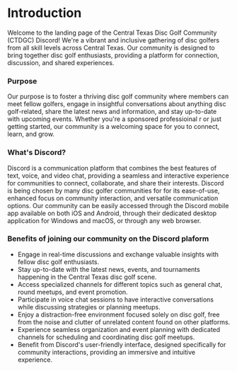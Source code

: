 # Introduction
Welcome to the landing page of the Central Texas Disc Golf Community (CTDGC) Discord! We're a vibrant and inclusive gathering of disc golfers from all skill levels across Central Texas. Our community is designed to bring together disc golf enthusiasts, providing a platform for connection, discussion, and shared experiences.

### Purpose
Our purpose is to foster a thriving disc golf community where members can meet fellow golfers, engage in insightful conversations about anything disc golf-related, share the latest news and information, and stay up-to-date with upcoming events. Whether you're a sponsored professioinal r or just getting started, our community is a welcoming space for you to connect, learn, and grow.

### What's Discord?
Discord is a communication platform that combines the best features of text, voice, and video chat, providing a seamless and interactive experience for communities to connect, collaborate, and share their interests. Discord is being chosen by many disc golfer communities for for its ease-of-use, enhanced focus on community interaction, and versatile communication options. Our community can be easily accessed through the Discord mobile app available on both iOS and Android, through their dedicated desktop application for Windows and macOS, or through any web browser.

### Benefits of joining our community on the Discord plaform

* Engage in real-time discussions and exchange valuable insights with fellow disc golf enthusiasts.
* Stay up-to-date with the latest news, events, and tournaments happening in the Central Texas disc golf scene.
* Access specialized channels for different topics such as general chat, round meetups, and event promotion. 
* Participate in voice chat sessions to have interactive conversations while discussing strategies or planning meetups.
* Enjoy a distraction-free environment focused solely on disc golf, free from the noise and clutter of unrelated content found on other platforms.
* Experience seamless organization and event planning with dedicated channels for scheduling and coordinating disc golf meetups.
* Benefit from Discord's user-friendly interface, designed specifically for community interactions, providing an immersive and intuitive experience.
